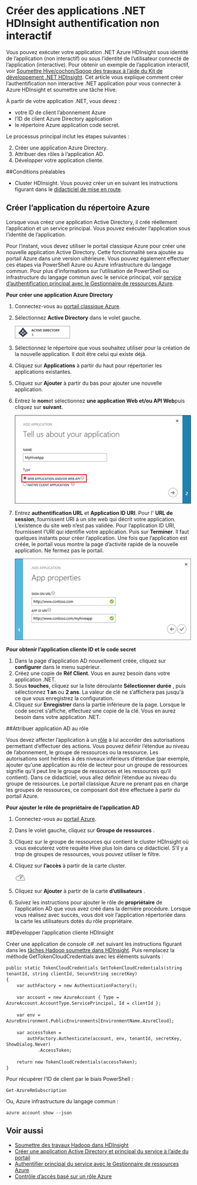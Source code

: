 <properties
    pageTitle="Créer l’authentification non interactive HDInsight .NET applications | Microsoft Azure"
    description="Apprenez à créer des applications .NET HDInsight l’authentification non interactive."
    editor="cgronlun"
    manager="jhubbard"
    services="hdinsight"
    documentationCenter=""
    tags="azure-portal"
    authors="mumian"/>

<tags
    ms.service="hdinsight"
    ms.workload="big-data"
    ms.tgt_pltfrm="na"
    ms.devlang="na"
    ms.topic="article"
    ms.date="09/02/2016"
    ms.author="jgao"/>

# <a name="create-non-interactive-authentication-net-hdinsight-applications"></a>Créer des applications .NET HDInsight authentification non interactif

Vous pouvez exécuter votre application .NET Azure HDInsight sous identité de l’application (non interactif) ou sous l’identité de l’utilisateur connecté de l’application (interactive). Pour obtenir un exemple de l’application interactif, voir [Soumettre Hive/cochon/Sqoop des travaux à l’aide du Kit de développement .NET HDInsight](hdinsight-submit-hadoop-jobs-programmatically.md#submit-hivepigsqoop-jobs-using-hdinsight-net-sdk). Cet article vous explique comment créer l’authentification non interactive .NET application pour vous connecter à Azure HDInsight et soumettre une tâche Hive.

À partir de votre application .NET, vous devez :

- votre ID de client l’abonnement Azure
- l’ID de client Azure Directory application
- le répertoire Azure application code secret.  

Le processus principal inclut les étapes suivantes :

2. Créer une application Azure Directory.
2. Attribuer des rôles à l’application AD.
3. Développer votre application cliente.


##<a name="prerequisites"></a>Conditions préalables

- Cluster HDInsight. Vous pouvez créer un en suivant les instructions figurant dans le [didacticiel de mise en route](hdinsight-hadoop-linux-tutorial-get-started.md#create-cluster). 




## <a name="create-azure-directory-application"></a>Créer l’application du répertoire Azure 
Lorsque vous créez une application Active Directory, il crée réellement l’application et un service principal. Vous pouvez exécuter l’application sous l’identité de l’application.

Pour l’instant, vous devez utiliser le portail classique Azure pour créer une nouvelle application Active Directory. Cette fonctionnalité sera ajoutée au portail Azure dans une version ultérieure. Vous pouvez également effectuer ces étapes via PowerShell Azure ou Azure infrastructure du langage commun. Pour plus d’informations sur l’utilisation de PowerShell ou infrastructure du langage commun avec le service principal, voir [service d’authentification principal avec le Gestionnaire de ressources Azure](../resource-group-authenticate-service-principal.md).

**Pour créer une application Azure Directory**

1.  Connectez-vous au [portail classique Azure]( https://manage.windowsazure.com/).
2.  Sélectionnez **Active Directory** dans le volet gauche.

    ![Azure AD portail classique](.\media\hdinsight-create-non-interactive-authentication-dotnet-application\active-directory.png)
    
3.  Sélectionnez le répertoire que vous souhaitez utiliser pour la création de la nouvelle application. Il doit être celui qui existe déjà.
4.  Cliquez sur **Applications** à partir du haut pour répertorier les applications existantes.
5.  Cliquez sur **Ajouter** à partir du bas pour ajouter une nouvelle application.
6.  Entrez le **nom**et sélectionnez **une application Web et/ou API Web**puis cliquez sur **suivant**.

    ![nouvelle application azure active directory](.\media\hdinsight-create-non-interactive-authentication-dotnet-application\hdinsight-add-ad-application.png)

7.  Entrez **authentification URL** et **Application ID URI**. Pour l' **URL de session**, fournissent URI à un site web qui décrit votre application. L’existence du site web n’est pas validée. Pour l’application ID URI, fournissent l’URI qui identifie votre application. Puis sur **Terminer**.
Il faut quelques instants pour créer l’application.  Une fois que l’application est créée, le portail vous montre la page d’activité rapide de la nouvelle application. Ne fermez pas le portail. 

    ![nouvelles propriétés d’application azure active directory](.\media\hdinsight-create-non-interactive-authentication-dotnet-application\hdinsight-add-ad-application-properties.png)

**Pour obtenir l’application cliente ID et le code secret**

1.  Dans la page d’application AD nouvellement créée, cliquez sur **configurer** dans le menu supérieur.
2.  Créez une copie de **Réf Client**. Vous en aurez besoin dans votre application .NET.
3.  Sous **touches**, cliquez sur la liste déroulante **Sélectionner durée** , puis sélectionnez **1 an** ou **2 ans**. La valeur de clé ne s’affichera pas jusqu'à ce que vous enregistrez la configuration.
4.  Cliquez sur **Enregistrer** dans la partie inférieure de la page. Lorsque le code secret s’affiche, effectuez une copie de la clé. Vous en aurez besoin dans votre application .NET.

##<a name="assign-ad-application-to-role"></a>Attribuer application AD au rôle

Vous devez affecter l’application à un [rôle](../active-directory/role-based-access-built-in-roles.md) à lui accorder des autorisations permettant d’effectuer des actions. Vous pouvez définir l’étendue au niveau de l’abonnement, le groupe de ressources ou la ressource. Les autorisations sont héritées à des niveaux inférieurs d’étendue (par exemple, ajouter qu'une application au rôle de lecteur pour un groupe de ressources signifie qu’il peut lire le groupe de ressources et les ressources qu’il contient). Dans ce didacticiel, vous allez définir l’étendue au niveau du groupe de ressources.  Le portail classique Azure ne prenant pas en charge les groupes de ressources, ce composant doit être effectuée à partir du portail Azure. 

**Pour ajouter le rôle de propriétaire de l’application AD**

1.  Connectez-vous au [portail Azure](https://portal.azure.com).
2.  Dans le volet gauche, cliquez sur **Groupe de ressources** .
3.  Cliquez sur le groupe de ressources qui contient le cluster HDInsight où vous exécuterez votre requête Hive plus loin dans ce didacticiel. S’il y a trop de groupes de ressources, vous pouvez utiliser le filtre.
4.  Cliquez sur **l’accès** à partir de la carte cluster.

    ![icône de cloud et thunderbolt = démarrage rapide](./media/hdinsight-hadoop-create-linux-cluster-portal/quickstart.png)
5.  Cliquez sur **Ajouter** à partir de la carte **d’utilisateurs** .
6.  Suivez les instructions pour ajouter le rôle de **propriétaire** de l’application AD que vous avez créé dans la dernière procédure. Lorsque vous réalisez avec succès, vous doit voir l’application répertoriée dans la carte les utilisateurs dotés du rôle propriétaire.


##<a name="develop-hdinsight-client-application"></a>Développer l’application cliente HDInsight

Créer une application de console c# .net suivant les instructions figurant dans les [tâches Hadoop soumettre dans HDInsight](hdinsight-submit-hadoop-jobs-programmatically.md#submit-hivepigsqoop-jobs-using-hdinsight-net-sdk). Puis remplacez la méthode GetTokenCloudCredentials avec les éléments suivants :

    public static TokenCloudCredentials GetTokenCloudCredentials(string tenantId, string clientId, SecureString secretKey)
    {
        var authFactory = new AuthenticationFactory();

        var account = new AzureAccount { Type = AzureAccount.AccountType.ServicePrincipal, Id = clientId };

        var env = AzureEnvironment.PublicEnvironments[EnvironmentName.AzureCloud];

        var accessToken =
            authFactory.Authenticate(account, env, tenantId, secretKey, ShowDialog.Never)
                .AccessToken;

        return new TokenCloudCredentials(accessToken);
    }

Pour récupérer l’ID de client par le biais PowerShell :

    Get-AzureRmSubscription

Ou, Azure infrastructure du langage commun :

    azure account show --json

      
## <a name="see-also"></a>Voir aussi

- [Soumettre des travaux Hadoop dans HDInsight](hdinsight-submit-hadoop-jobs-programmatically.md)
- [Créer une application Active Directory et principal du service à l’aide du portail](../resource-group-create-service-principal-portal.md)
- [Authentifier principal du service avec le Gestionnaire de ressources Azure](../resource-group-authenticate-service-principal.md)
- [Contrôle d’accès basé sur un rôle Azure](../active-directory/role-based-access-control-configure.md)
